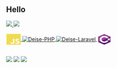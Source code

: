 ## Hello
 <div>
  <a href="https://github.com/wlbruno">
  <img height="180em" src="https://github-readme-stats.vercel.app/api?username=wlbruno&show_icons=true&theme=dark&include_all_commits=true&count_private=true"/>
  <img height="180em" src="https://github-readme-stats.vercel.app/api/top-langs/?username=wlbruno&layout=compact&langs_count=10&theme=dark"/>
</div>
  <div style="display: inline_block"><br>
  <img align="center" alt="Rafa-Js" height="30" width="40" src="https://raw.githubusercontent.com/devicons/devicon/master/icons/javascript/javascript-plain.svg">
    <img align="center" alt="Deise-PHP" height="30" width="40" src="https://img.icons8.com/dusk/64/000000/php-logo.png"/>
  <img align="center" alt="Deise-Laravel" height="30" width="40"   src="https://img.icons8.com/fluent/48/000000/laravel.png"/>
  <img align="center" alt="Rafa-Csharp" height="30" width="40" src="https://raw.githubusercontent.com/devicons/devicon/master/icons/csharp/csharp-original.svg">

</div>
  
<br>
  <div> 
 
  <a href="https://instagram.com/willian.bru" target="_blank"><img src="https://img.shields.io/badge/-Instagram-%23E4405F?style=for-the-badge&logo=instagram&logoColor=white" target="_blank"></a>
  <a href = "mailto:wlbn2121@gmail.com"><img src="https://img.shields.io/badge/-Gmail-%23333?style=for-the-badge&logo=gmail&logoColor=white" target="_blank"></a>
  <a href="https://www.linkedin.com/in/willian-bruno-468180145/" target="_blank"><img src="https://img.shields.io/badge/-LinkedIn-%230077B5?style=for-the-badge&logo=linkedin&logoColor=white" target="_blank"></a> 
    </div>
 
